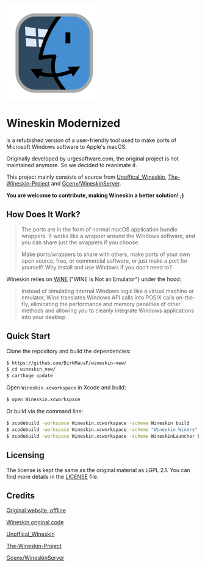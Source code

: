 
<a href="https://github.com/DirkMausF/wineskin-new/"><img src="https://github.com/DirkMausF/Wineskin-Modernized/blob/master/wineskin.png" height="250" width="250" ></a>
          
# Wineskin Modernized
is a refubished version of a user-friendly tool used to make ports of Microsoft Windows software to Apple's macOS.

Originally developed by urgesoftware.com, the original project is not maintained anymore. So we decided to reanimate it.

This project mainly consists of source from [Unoffical_Wineskin](https://github.com/vitor251093/wineskin/commits/Unoffical_Wineskin/), [The-Wineskin-Project](https://github.com/The-Wineskin-Project/wineskin-source/) and [Gcenx/WineskinServer](https://github.com/Gcenx/WineskinServer/).

**You are welcome to contribute, making Wineskin a better solution! ;)**


## How Does It Work?

> The ports are in the form of normal macOS application bundle wrappers.
> It works like a wrapper around the Windows software, and you can share just the wrappers if you choose.
> 
> Make ports/wrappers to share with others, make ports of your own open source, free, or commercial software, or just make a port for yourself!
> Why install and use Windows if you don’t need to?

Wineskin relies on [WINE](http://www.winehq.org/) ("WINE Is Not an Emulator") under the hood:

> Instead of simulating internal Windows logic like a virtual machine or emulator,
> Wine translates Windows API calls into POSIX calls on-the-fly,
> eliminating the performance and memory penalties of other methods
> and allowing you to cleanly integrate Windows applications into your desktop.

## Quick Start

Clone the repository and build the dependencies:

```bash
$ https://github.com/DirkMausF/wineskin-new/
$ cd wineskin_new/
$ carthage update
```

Open `Wineskin.xcworkspace` in Xcode and build:

```bash
$ open Wineskin.xcworkspace
```

Or build via the command line:

```bash
$ xcodebuild -workspace Wineskin.xcworkspace -scheme Wineskin build
$ xcodebuild -workspace Wineskin.xcworkspace -scheme "Wineskin Winery" build
$ xcodebuild -workspace Wineskin.xcworkspace -scheme WineskinLauncher build
```

## Licensing

The license is kept the same as the original material as LGPL 2.1.
You can find more details in the [LICENSE](LICENSE) file.

## Credits

[Original website, offline](http://wineskin.urgesoftware.com/)
 
[Wineskin original code](https://sourceforge.net/projects/wineskin/)

[Unoffical_Wineskin](https://github.com/vitor251093/wineskin/commits/Unoffical_Wineskin/)

[The-Wineskin-Project](https://github.com/The-Wineskin-Project/wineskin-source/)

[Gcenx/WineskinServer](https://github.com/Gcenx/WineskinServer/)

